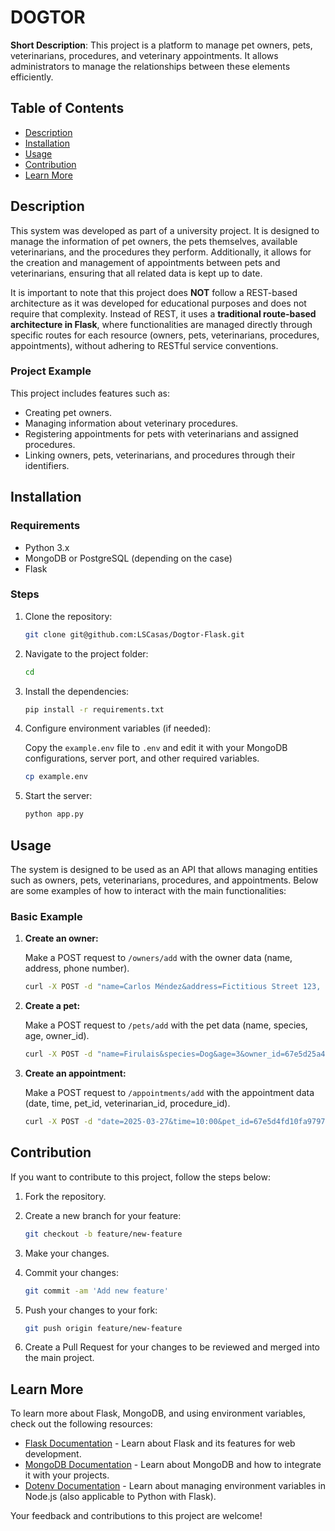 # DOGTOR

**Short Description**: This project is a platform to manage pet owners, pets, veterinarians, procedures, and veterinary appointments. It allows administrators to manage the relationships between these elements efficiently.

## Table of Contents

- [Description](#description)
- [Installation](#installation)
- [Usage](#usage)
- [Contribution](#contribution)
- [Learn More](#learn-more)

## Description

This system was developed as part of a university project. It is designed to manage the information of pet owners, the pets themselves, available veterinarians, and the procedures they perform. Additionally, it allows for the creation and management of appointments between pets and veterinarians, ensuring that all related data is kept up to date.

It is important to note that this project does **NOT** follow a REST-based architecture as it was developed for educational purposes and does not require that complexity. Instead of REST, it uses a **traditional route-based architecture in Flask**, where functionalities are managed directly through specific routes for each resource (owners, pets, veterinarians, procedures, appointments), without adhering to RESTful service conventions.

### Project Example

This project includes features such as:

- Creating pet owners.
- Managing information about veterinary procedures.
- Registering appointments for pets with veterinarians and assigned procedures.
- Linking owners, pets, veterinarians, and procedures through their identifiers.

## Installation

### Requirements

- Python 3.x
- MongoDB or PostgreSQL (depending on the case)
- Flask

### Steps

1. Clone the repository:

   ```bash
   git clone git@github.com:LSCasas/Dogtor-Flask.git
   ```

2. Navigate to the project folder:

   ```bash
   cd
   ```

3. Install the dependencies:

   ```bash
   pip install -r requirements.txt
   ```

4. Configure environment variables (if needed):

   Copy the `example.env` file to `.env` and edit it with your MongoDB configurations, server port, and other required variables.

   ```bash
   cp example.env
   ```

5. Start the server:

   ```bash
   python app.py
   ```

## Usage

The system is designed to be used as an API that allows managing entities such as owners, pets, veterinarians, procedures, and appointments. Below are some examples of how to interact with the main functionalities:

### Basic Example

1. **Create an owner:**

   Make a POST request to `/owners/add` with the owner data (name, address, phone number).

   ```bash
   curl -X POST -d "name=Carlos Méndez&address=Fictitious Street 123, City A&phone=555-1111" http://localhost:5000/owners/add
   ```

2. **Create a pet:**

   Make a POST request to `/pets/add` with the pet data (name, species, age, owner_id).

   ```bash
   curl -X POST -d "name=Firulais&species=Dog&age=3&owner_id=67e5d25a46c5d4ef325adff0" http://localhost:5000/pets/add
   ```

3. **Create an appointment:**

   Make a POST request to `/appointments/add` with the appointment data (date, time, pet_id, veterinarian_id, procedure_id).

   ```bash
   curl -X POST -d "date=2025-03-27&time=10:00&pet_id=67e5d4fd10fa97975cbba72e&veterinarian_id=67e5d1cd46c5d4ef325adfeb&procedure_id=67e5d38810fa97975cbba729" http://localhost:5000/appointments/add
   ```

## Contribution

If you want to contribute to this project, follow the steps below:

1. Fork the repository.

2. Create a new branch for your feature:

   ```bash
   git checkout -b feature/new-feature
   ```

3. Make your changes.

4. Commit your changes:

   ```bash
   git commit -am 'Add new feature'
   ```

5. Push your changes to your fork:

   ```bash
   git push origin feature/new-feature
   ```

6. Create a Pull Request for your changes to be reviewed and merged into the main project.

## Learn More

To learn more about Flask, MongoDB, and using environment variables, check out the following resources:

- [Flask Documentation](https://flask.palletsprojects.com/) - Learn about Flask and its features for web development.
- [MongoDB Documentation](https://www.mongodb.com/docs/) - Learn about MongoDB and how to integrate it with your projects.
- [Dotenv Documentation](https://www.npmjs.com/package/dotenv) - Learn about managing environment variables in Node.js (also applicable to Python with Flask).

Your feedback and contributions to this project are welcome!
